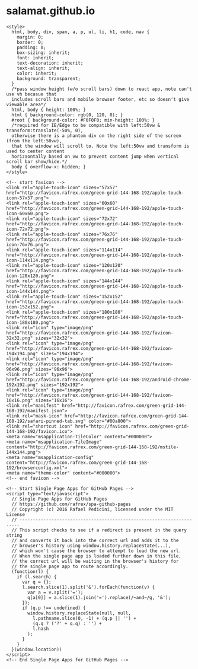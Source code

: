 # salamat.github.io
<!DOCTYPE html>
<html>
  <head>
    <meta charset="utf-8">
    <meta name="viewport" content="width=device-width, initial-scale=1">
    <title>Single Page Apps for GitHub Pages</title>
    <meta name="description" content="Lightweight solution for deploying single page apps with GitHub Pages. Code and concept by Rafael Pedicini.">

    <style>
      html, body, div, span, a, p, ul, li, h1, code, nav {
        margin: 0;
        border: 0;
        padding: 0;
        box-sizing: inherit;
        font: inherit;
        text-decoration: inherit;
        text-align: inherit;
        color: inherit;
        background: transparent;
      }
      /*pass window height (w/o scroll bars) down to react app, note can't use vh becasue that
      includes scroll bars and mobile browser footer, etc so doesn't give viewable area*/
      html, body { height: 100%; }
      html { background-color: rgb(0, 120, 0); }
      #root { background-color: #F0F0F0; min-height: 100%; }
      /*required for IE/Edge to be compatible with left:50vw & transform:translate(-50%, 0),
      otherwise there is a phantom div on the right side of the screen (from the left:50vw),
      that the window will scroll to. Note the left:50vw and transform is used to center content
      horizaontally based on vw to prevent content jump when vertical scroll bar show/hide.*/
      body { overflow-x: hidden; }
    </style>

    <!-- start favicon -->
    <link rel="apple-touch-icon" sizes="57x57" href="http://favicon.rafrex.com/green-grid-144-168-192/apple-touch-icon-57x57.png">
    <link rel="apple-touch-icon" sizes="60x60" href="http://favicon.rafrex.com/green-grid-144-168-192/apple-touch-icon-60x60.png">
    <link rel="apple-touch-icon" sizes="72x72" href="http://favicon.rafrex.com/green-grid-144-168-192/apple-touch-icon-72x72.png">
    <link rel="apple-touch-icon" sizes="76x76" href="http://favicon.rafrex.com/green-grid-144-168-192/apple-touch-icon-76x76.png">
    <link rel="apple-touch-icon" sizes="114x114" href="http://favicon.rafrex.com/green-grid-144-168-192/apple-touch-icon-114x114.png">
    <link rel="apple-touch-icon" sizes="120x120" href="http://favicon.rafrex.com/green-grid-144-168-192/apple-touch-icon-120x120.png">
    <link rel="apple-touch-icon" sizes="144x144" href="http://favicon.rafrex.com/green-grid-144-168-192/apple-touch-icon-144x144.png">
    <link rel="apple-touch-icon" sizes="152x152" href="http://favicon.rafrex.com/green-grid-144-168-192/apple-touch-icon-152x152.png">
    <link rel="apple-touch-icon" sizes="180x180" href="http://favicon.rafrex.com/green-grid-144-168-192/apple-touch-icon-180x180.png">
    <link rel="icon" type="image/png" href="http://favicon.rafrex.com/green-grid-144-168-192/favicon-32x32.png" sizes="32x32">
    <link rel="icon" type="image/png" href="http://favicon.rafrex.com/green-grid-144-168-192/favicon-194x194.png" sizes="194x194">
    <link rel="icon" type="image/png" href="http://favicon.rafrex.com/green-grid-144-168-192/favicon-96x96.png" sizes="96x96">
    <link rel="icon" type="image/png" href="http://favicon.rafrex.com/green-grid-144-168-192/android-chrome-192x192.png" sizes="192x192">
    <link rel="icon" type="image/png" href="http://favicon.rafrex.com/green-grid-144-168-192/favicon-16x16.png" sizes="16x16">
    <link rel="manifest" href="http://favicon.rafrex.com/green-grid-144-168-192/manifest.json">
    <link rel="mask-icon" href="http://favicon.rafrex.com/green-grid-144-168-192/safari-pinned-tab.svg" color="#00a800">
    <link rel="shortcut icon" href="http://favicon.rafrex.com/green-grid-144-168-192/favicon.ico">
    <meta name="msapplication-TileColor" content="#000000">
    <meta name="msapplication-TileImage" content="http://favicon.rafrex.com/green-grid-144-168-192/mstile-144x144.png">
    <meta name="msapplication-config" content="http://favicon.rafrex.com/green-grid-144-168-192/browserconfig.xml">
    <meta name="theme-color" content="#000000">
    <!-- end favicon -->

    <!-- Start Single Page Apps for GitHub Pages -->
    <script type="text/javascript">
      // Single Page Apps for GitHub Pages
      // https://github.com/rafrex/spa-github-pages
      // Copyright (c) 2016 Rafael Pedicini, licensed under the MIT License
      // ----------------------------------------------------------------------
      // This script checks to see if a redirect is present in the query string
      // and converts it back into the correct url and adds it to the
      // browser's history using window.history.replaceState(...),
      // which won't cause the browser to attempt to load the new url.
      // When the single page app is loaded further down in this file,
      // the correct url will be waiting in the browser's history for
      // the single page app to route accordingly.
      (function(l) {
        if (l.search) {
          var q = {};
          l.search.slice(1).split('&').forEach(function(v) {
            var a = v.split('=');
            q[a[0]] = a.slice(1).join('=').replace(/~and~/g, '&');
          });
          if (q.p !== undefined) {
            window.history.replaceState(null, null,
              l.pathname.slice(0, -1) + (q.p || '') +
              (q.q ? ('?' + q.q) : '') +
              l.hash
            );
          }
        }
      }(window.location))
    </script>
    <!-- End Single Page Apps for GitHub Pages -->

  </head>
  <body>
    <div id="root"></div>
    <!-- single page app in bundle.js -->
    <script src="/build/bundle.js"></script>
  </body>
</html>
